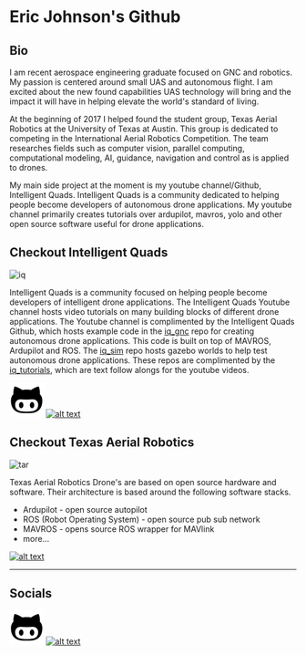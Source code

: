 # Eric Johnson's Github 

## Bio 

 I am recent aerospace engineering graduate focused on GNC and robotics. My passion is centered around small UAS and autonomous flight. I am excited about the new found capabilities UAS technology will bring and the impact it will have in helping elevate the world's standard of living.  

 At the beginning of 2017 I helped found the student group, Texas Aerial Robotics at the University of Texas at Austin. This group is dedicated to competing in the International Aerial Robotics Competition.  The team researches fields such as computer vision, parallel computing, computational modeling, AI, guidance, navigation and control as is applied to drones.

 My main side project at the moment is my youtube channel/Github, Intelligent Quads. Intelligent Quads is a community dedicated to helping people become developers of autonomous drone applications. My youtube channel primarily creates tutorials over ardupilot, mavros, yolo and other open source software useful for drone applications.

## Checkout Intelligent Quads

![iq](ericjohnson97/assets/iq.JPG)

Intelligent Quads is a community focused on helping people become developers of intelligent drone applications. The Intelligent Quads Youtube channel hosts video tutorials on many building blocks of different drone applications. The Youtube channel is complimented by the Intelligent Quads Github, which hosts example code in the [iq_gnc](https://github.com/Intelligent-Quads/iq_gnc) repo for creating autonomous drone applications. This code is built on top of MAVROS, Ardupilot and ROS. The [iq_sim](https://github.com/Intelligent-Quads/iq_sim) repo hosts gazebo worlds to help test autonomous drone applications. These repos are complimented by the [iq_tutorials](https://github.com/Intelligent-Quads/iq_tutorials), which are text follow alongs for the youtube videos. 

[![alt text][6.1]][6]
[![alt text][7.1]][7]

## Checkout Texas Aerial Robotics

![tar](ericjohnson97/assets/tar.JPG)

Texas Aerial Robotics Drone's are based on open source  hardware and software. Their architecture is based around the following software stacks.

- Ardupilot - open source autopilot
- ROS (Robot Operating System) - open source pub sub network 
- MAVROS - opens source ROS wrapper for MAVlink
- more...

[![alt text][8.1]][7]

---
## Socials 
<!-- Please don't remove this: Grab your social icons from https://github.com/carlsednaoui/gitsocial -->

<!-- display the social media buttons in your README -->

[![alt text][6.1]][6]
[![alt text][7.1]][7]


<!-- links to social media icons -->
<!-- no need to change these -->

<!-- icons with padding -->

[1.1]: http://i.imgur.com/tXSoThF.png (twitter icon with padding)
[2.1]: http://i.imgur.com/P3YfQoD.png (facebook icon with padding)
[3.1]: http://i.imgur.com/yCsTjba.png (google plus icon with padding)
[4.1]: http://i.imgur.com/YckIOms.png (tumblr icon with padding)
[5.1]: http://i.imgur.com/1AGmwO3.png (dribbble icon with padding)
[6.1]: assets/github.svg (github icon with padding)
[7.1]: ericjohnson97/assets/youtube.svg (youtube icon)
[8.1]: ericjohnson97/assets/github.svg (github icon with padding)
<!-- icons without padding -->

[1.2]: http://i.imgur.com/wWzX9uB.png (twitter icon without padding)
[2.2]: http://i.imgur.com/fep1WsG.png (facebook icon without padding)
[3.2]: http://i.imgur.com/VlgBKQ9.png (google plus icon without padding)
[4.2]: http://i.imgur.com/jDRp47c.png (tumblr icon without padding)
[5.2]: http://i.imgur.com/Vvy3Kru.png (dribbble icon without padding)
[6.2]: http://i.imgur.com/9I6NRUm.png (github icon without padding)


<!-- links to your social media accounts -->
<!-- update these accordingly -->

[1]: http://www.twitter.com/carlsednaoui
[2]: http://www.facebook.com/sednaoui
[3]: https://plus.google.com/+CarlSednaoui
[4]: http://carlsed.tumblr.com
[5]: http://dribbble.com/carlsednaoui
[6]: https://github.com/Intelligent-Quads/iq_tutorials
[7]: https://www.youtube.com/channel/UCuZy0c-uvSJglnZfQC0-uaQ
[8]: https://github.com/Texas-Aerial-Robotics
<!-- Please don't remove this: Grab your social icons from https://github.com/carlsednaoui/gitsocial -->





<!--
**ericjohnson97/ericjohnson97** is a ✨ _special_ ✨ repository because its `README.md` (this file) appears on your GitHub profile.

Here are some ideas to get you started:

- 🔭 I’m currently working on ...
- 🌱 I’m currently learning ...
- 👯 I’m looking to collaborate on ...
- 🤔 I’m looking for help with ...
- 💬 Ask me about ...
- 📫 How to reach me: ...
- 😄 Pronouns: ...
- ⚡ Fun fact: ...
-->
